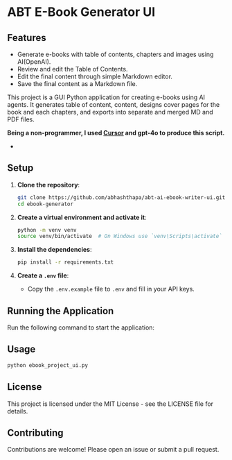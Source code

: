 # ABT E-Book Generator UI


## Features

- Generate e-books with table of contents, chapters and images using AI(OpenAI).
- Review and edit the Table of Contents.
- Edit the final content through simple Markdown editor.
- Save the final content as a Markdown file.


This project is a GUI Python application for creating e-books using AI agents. It generates table of content, content, designs cover pages for the book and each chapters, and exports into separate and merged MD and PDF files.

**Being a non-programmer, I used [Cursor](https://www.cursor.com/) and gpt-4o to produce this script.**


- 
## Setup

1. **Clone the repository**:
   ```bash
   git clone https://github.com/abhashthapa/abt-ai-ebook-writer-ui.git
   cd ebook-generator
   ```

2. **Create a virtual environment and activate it**:
   ```bash
   python -m venv venv
   source venv/bin/activate  # On Windows use `venv\Scripts\activate`
   ```

3. **Install the dependencies**:
   ```bash
   pip install -r requirements.txt
   ```

4. **Create a `.env` file**:
   - Copy the `.env.example` file to `.env` and fill in your API keys.

## Running the Application

Run the following command to start the application:


## Usage
```bash
python ebook_project_ui.py
```


## License

This project is licensed under the MIT License - see the LICENSE file for details.

## Contributing

Contributions are welcome! Please open an issue or submit a pull request.
